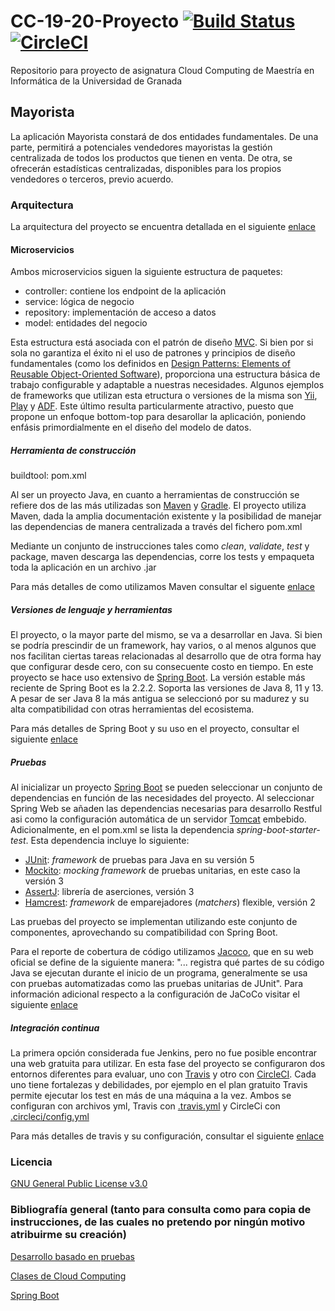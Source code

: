 # CC-19-20-Proyecto [![Build Status](https://travis-ci.org/mcrosales/CC-19-20-Proyecto.svg?branch=master)](https://travis-ci.org/mcrosales/CC-19-20-Proyecto) [![CircleCI](https://circleci.com/gh/mcrosales/CC-19-20-Proyecto.svg?style=svg)](https://circleci.com/gh/mcrosales/CC-19-20-Proyecto)

Repositorio para proyecto de asignatura Cloud Computing de Maestría  en Informática de la Universidad de Granada

## Mayorista 

La aplicación Mayorista constará de dos entidades fundamentales. De una parte, permitirá a potenciales vendedores mayoristas la gestión centralizada de todos los productos que tienen en venta.
De otra, se ofrecerán estadísticas centralizadas, disponibles para los propios vendedores o terceros, previo acuerdo. 

### Arquitectura
La arquitectura del proyecto se encuentra detallada en el siguiente [enlace](https://github.com/mcrosales/CC-19-20-Proyecto/blob/master/docs/milestones/README_1.md)

#### Microservicios

Ambos microservicios siguen la siguiente estructura de paquetes:

+ controller: contiene los endpoint de la aplicación
+ service: lógica de negocio
+ repository: implementación de acceso a datos 
+ model: entidades del negocio

Esta estructura está asociada con el patrón de diseño [MVC](https://en.wikipedia.org/wiki/Model%E2%80%93view%E2%80%93controller). Si bien por si sola no garantiza el éxito ni el uso de patrones y principios de diseño fundamentales (como los definidos en [Design Patterns: Elements of Reusable Object-Oriented Software](https://en.wikipedia.org/wiki/Design_Patterns)), proporciona una estructura básica de trabajo configurable y adaptable a nuestras necesidades. Algunos ejemplos de frameworks que utilizan esta etructura o versiones de la misma son [Yii](https://www.yiiframework.com/), [Play](https://www.playframework.com/) y [ADF](https://www.oracle.com/database/technologies/developer-tools/adf/). Este último resulta particularmente atractivo, puesto que propone un enfoque bottom-top para desarollar la aplicación, poniendo enfásis primordialmente en el diseño del modelo de datos.

##### Herramienta de construcción

buildtool: pom.xml

Al ser un proyecto Java, en cuanto a herramientas de construcción se refiere dos de las más utilizadas son
[Maven](https://maven.apache.org/) y [Gradle](https://gradle.org/). El proyecto utiliza Maven, dada la amplia documentación existente y la posibilidad de manejar las dependencias de manera centralizada a través del fichero pom.xml

Mediante un conjunto de instrucciones tales como *clean*, *validate*, *test* y package, maven descarga las dependencias, corre los tests y empaqueta toda la aplicación en un archivo .jar

Para más detalles de como utilizamos Maven consultar el siguente [enlace](https://github.com/mcrosales/CC-19-20-Proyecto/blob/master/docs/maven_detail.md)

##### Versiones de lenguaje y herramientas

El proyecto, o la mayor parte del mismo, se va a desarrollar en Java. Si bien se podría prescindir de un framework, hay varios, o al menos algunos que nos facilitan ciertas tareas relacionadas al desarrollo que de otra forma hay que configurar desde cero, con su consecuente costo en tiempo. En este proyecto se hace uso extensivo de [Spring Boot](https://github.com/spring-projects/spring-boot). La versión estable más reciente de Spring Boot es la 2.2.2. Soporta las versiones de Java 8, 11 y 13. A pesar de ser Java 8 la más antigua se seleccionó por su madurez y su alta compatibilidad con otras herramientas del ecosistema.

Para más detalles de Spring Boot y su uso en el proyecto, consultar el siguiente [enlace](https://github.com/mcrosales/CC-19-20-Proyecto/blob/master/docs/spring_boot_detail.md)

##### Pruebas

Al inicializar un proyecto [Spring Boot](https://start.spring.io/) se pueden seleccionar un conjunto de dependencias en función de las necesidades del proyecto. Al seleccionar Spring Web se añaden las dependencias necesarias para desarrollo Restful asi como la configuración automática de un servidor [Tomcat](http://tomcat.apache.org/) embebido. Adicionalmente, en el pom.xml se lista la dependencia *spring-boot-starter-test*. Esta dependencia incluye lo siguiente:

+ [JUnit](https://junit.org/junit5/): *framework* de pruebas para Java en su versión 5
+ [Mockito](https://site.mockito.org/): *mocking framework* de pruebas unitarias, en este caso la versión 3
+ [AssertJ](https://assertj.github.io/doc/): librería de aserciones, versión 3
+ [Hamcrest](http://hamcrest.org/JavaHamcrest/): *framework* de emparejadores (*matchers*) flexible, versión 2 

Las pruebas del proyecto se implementan utilizando este conjunto de componentes, aprovechando su compatibilidad con Spring Boot.

Para el reporte de cobertura de código utilizamos [Jacoco](https://www.eclemma.org/jacoco/), que en su web oficial se define de la siguiente manera: "... registra qué partes de su código Java se ejecutan durante el inicio de un programa, generalmente se usa con pruebas automatizadas como las pruebas unitarias de JUnit". Para información adicional respecto a la configuración de JaCoCo visitar el siguiente [enlace](https://github.com/mcrosales/CC-19-20-Proyecto/blob/master/docs/test_detail.md) 

##### Integración continua

La primera opción considerada fue Jenkins, pero no fue posible encontrar una web gratuita para utilizar. En esta fase del proyecto se configuraron dos entornos diferentes para evaluar, uno con [Travis](https://travis-ci.org/) y otro con [CircleCI](https://circleci.com/). Cada uno tiene fortalezas y debilidades, por ejemplo en el plan gratuito Travis permite ejecutar los test en más de una máquina a la vez. Ambos se configuran con archivos yml, Travis con [.travis.yml](https://github.com/mcrosales/CC-19-20-Proyecto/blob/master/.travis.yml) y CircleCi con [.circleci/config.yml](https://github.com/mcrosales/CC-19-20-Proyecto/blob/master/.circleci/config.yml)

Para más detalles de travis y su configuración, consultar el siguiente [enlace](https://github.com/mcrosales/CC-19-20-Proyecto/blob/master/docs/travis_detail.md)

### Licencia
[GNU General Public License v3.0](https://github.com/mcrosales/CC-19-20-Proyecto/blob/master/LICENSE) 


### Bibliografía general (tanto para consulta como para copia de instrucciones, de las cuales no pretendo por ningún motivo atribuirme su creación)

[Desarrollo basado en pruebas](https://jj.github.io/CC/documentos/temas/Desarrollo_basado_en_pruebas)

[Clases de Cloud Computing](https://github.com/JJ/CC-19-20)

[Spring Boot](https://spring.io/projects/spring-boot)



